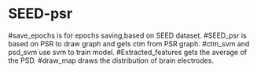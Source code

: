 # SEED-psr
#save_epochs is for epochs saving,based on SEED dataset.
#SEED_psr is based on PSR to draw graph and gets ctm from PSR graph.
#ctm_svm and psd_svm use svm to train model.
#Extracted_features gets the average of the PSD.
#draw_map draws the distribution of brain electrodes.
